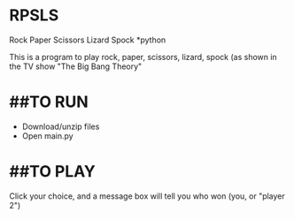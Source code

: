 # RPSLS
Rock Paper Scissors Lizard Spock *python

This is a program to play rock, paper, scissors, lizard, spock (as shown in the TV show "The Big Bang Theory"

##TO RUN
=======
- Download/unzip files
- Open main.py

##TO PLAY
========
Click your choice, and a message box will tell you who won (you, or "player 2")
